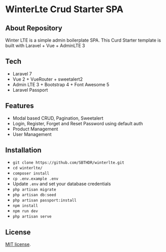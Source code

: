 
# WinterLte Crud Starter SPA


## About Repository

Winter LTE is a simple admin boilerplate SPA. This Curd Starter template is built with Laravel + Vue + AdminLTE 3


## Tech 

- Laravel 7
- Vue 2 + VueRouter + sweetalert2
- Admin LTE 3 + Bootstrap 4 + Font Awesome 5
- Laravel Passport


## Features

- Modal based CRUD, Pagination, Sweetalert
- Login, Register, Forget and Reset Password using default auth
- Product Management 
- User Management


## Installation

- `git clone https://github.com/SBTHDR/winterlte.git`
- `cd winterlte/`
- `composer install`
- `cp .env.example .env`
- Update `.env` and set your database credentials
- `php artisan migrate`
- `php artisan db:seed`
- `php artisan passport:install`
- `npm install`
- `npm run dev`
- `php artisan serve`


## License

[MIT license](https://opensource.org/licenses/MIT).